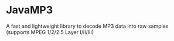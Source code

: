 # JavaMP3
A fast and lightweight library to decode MP3 data into raw samples (supports MPEG 1/2/2.5 Layer I/II/III)
